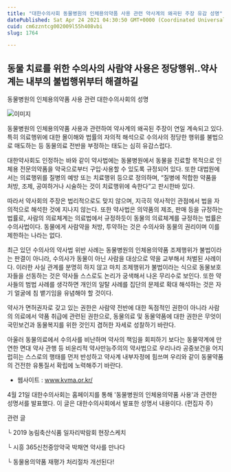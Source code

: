 ```yaml
---
title: "대한수의사회 동물병원의 인체용의약품 사용 관련 약사계의 왜곡된 주장 유감 성명"
datePublished: Sat Apr 24 2021 04:30:50 GMT+0000 (Coordinated Universal Time)
cuid: cm6zzntcg002009l55h408vbi
slug: 1764

---
```



## 동물 치료를 위한 수의사의 사람약 사용은 정당행위..약사계는 내부의 불법행위부터 해결하길

동물병원의 인체용의약품 사용 관련 대한수의사회의 성명

![이미지](https://cdn.hashnode.com/res/hashnode/image/upload/v1739248516499/90df50e5-acb8-4a3b-9d33-424d6a774293.jpeg)

동물병원의 인체용의약품 사용과 관련하여 약사계의 왜곡된 주장이 연일 계속되고 있다. 특히 의료행위에 대한 몰이해와 법률의 자의적 해석으로 수의사의 정당한 행위를 불법으로 매도하는 등 동물의료 전반을 부정하는 태도는 심히 유감스럽다.

대한약사회도 인정하는 바와 같이 약사법에는 동물병원에서 동물을 진료할 목적으로 인체용 전문의약품을 약국으로부터 구입‧사용할 수 있도록 규정되어 있다. 또한 대법원에서는 의료행위를 질병의 예방 또는 치료행위 등으로 정의하며, “질병에 적합한 약품을 처방, 조제, 공여하거나 시술하는 것이 치료행위에 속한다”고 판시한바 있다.

따라서 약사회의 주장은 법리적으로도 맞지 않으며, 지극히 약사적인 관점에서 법을 자의적으로 해석한 것에 지나지 않는다. 또한 약사법은 의약품의 제조, 판매 등을 규정하는 법률로, 사람의 의료체계는 의료법에서 규정하듯이 동물의 의료체계를 규정하는 법률은 수의사법이다. 동물에게 사람약을 처방, 투약하는 것은 수의사와 동물의 권리이며 이를 제한하는 나라는 없다.

최근 있던 수의사의 약사법 위반 사례는 동물병원의 인체용의약품 조제행위가 불법이라는 판결이 아니라, 수의사가 동물이 아닌 사람을 대상으로 약을 교부해서 처벌된 사례이다. 이러한 사실 관계를 분명히 하지 않고 마치 조제행위가 불법이라는 식으로 동물보호자들을 선동하는 것은 약사들 스스로도 논리가 궁색해서 나온 무리수로 보인다. 또한 약사들의 범법 사례를 생각하면 개인의 일탈 사례를 집단의 문제로 확대 해석하는 것은 자기 얼굴에 침 뱉기임을 유념해야 할 것이다.

약사가 면허권자로 갖고 있는 권한은 사람약 전반에 대한 독점적인 권한이 아니라 사람의 의료에서 약품 취급에 관련된 권한으로, 동물의료 및 동물약품에 대한 권한은 무엇이 국민보건과 동물복지를 위한 것인지 겸허한 자세로 성찰하기 바란다.

아울러 동물의료에서 수의사를 비난하며 약사의 책임을 회피하기 보다는 동물약계에 만연한 면대 약사 관행 등 비윤리적 약사만능주의의 약사법으로 우리나라 공중보건을 어지럽히는 스스로의 행태를 먼저 반성하고 약사계 내부자정에 힘쓰며 우리와 같이 동물약품의 건전한 유통질서 확립에 노력해주기 바란다.

- 웹사이트 : www.kvma.or.kr/

4월 21일 대한수의사회는 홈페이지를 통해 '동물병원의 인체용의약품 사용'과 관련한 성명서를 발표했다. 이 글은 대한수의사회에서 발표한 성명서 내용이다. (편집자 주)

관련 글

└ 2019 농림축산식품 일자리박람회 현장스케치

└ 시흥 365신천중앙약국 박채연 약사를 만나다

└ 동물용의약품 재평가 처리절차 개선된다!